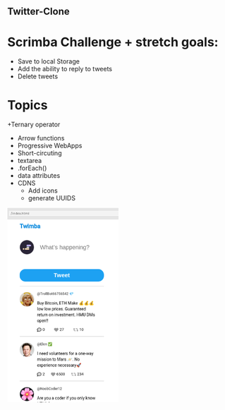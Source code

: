 ## Twitter-Clone
# Scrimba Challenge + stretch goals:
+ Save to local Storage
+ Add the ability to reply to tweets
+ Delete tweets 


# Topics
+Ternary operator
+ Arrow functions
+ Progressive WebApps
+ Short-circuting
+ textarea
+ .forEach()
+ data attributes
+ CDNS
  - Add icons
  - generate UUIDS

<img src="images/twitterclone.png" width=50%>
